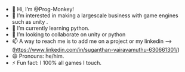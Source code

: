 - 👋 Hi, I’m @Prog-Monkey!
- 👀 I’m interested in making a largescale business with game engines such as unity .
- 🌱 I’m currently learning python.
- 💞️ I’m looking to collaborate on unity or python
- 📫 A way to reach me is to add me on a project or my linkedin --> (https://www.linkedin.com/in/suganthan-vairavamuthu-630661301/)
- 😄 Pronouns: he/him.
- ⚡ Fun fact: I 100% all games I touch.

<!---
Prog-Monkey/Prog-Monkey is a ✨ special ✨ repository because its `README.md` (this file) appears on your GitHub profile.
You can click the Preview link to take a look at your changes.
--->
